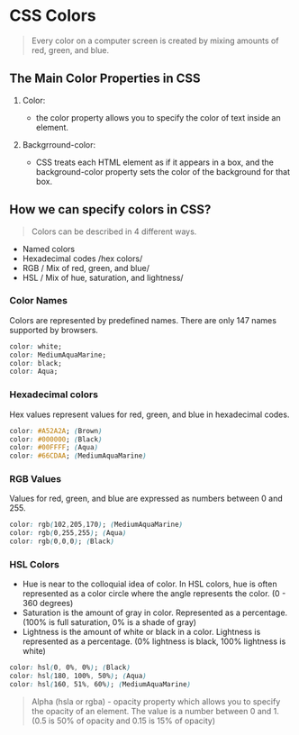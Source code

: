 # CSS Colors

> Every color on a computer screen is created by mixing amounts of red, green, and blue.

## The Main Color Properties in CSS

1. Color: 
    - the color property allows you to specify the color of text inside an element.

2. Backgrround-color:
    - CSS treats each HTML element as if it appears in a box, and the background-color property sets the color of the background for that box.

## How we can specify colors in CSS?

> Colors can be described in 4 different ways.

- Named colors
- Hexadecimal codes /hex colors/
- RGB / Mix of red, green, and blue/
- HSL / Mix of hue, saturation, and lightness/


### Color Names

Colors are represented by predefined names. There are only 147 names supported by browsers. 

```css
color: white;
color: MediumAquaMarine;
color: black;
color: Aqua;
```

### Hexadecimal colors

Hex values represent values for red, green, and blue in hexadecimal codes.

```css
color: #A52A2A; (Brown)
color: #000000; (Black)
color: #00FFFF; (Aqua)
color: #66CDAA; (MediumAquaMarine)
```
### RGB Values

Values for red, green, and blue are expressed as numbers between 0 and 255.

```css
color: rgb(102,205,170); (MediumAquaMarine)
color: rgb(0,255,255); (Aqua)
color: rgb(0,0,0); (Black)
```

### HSL Colors

- Hue is near to the colloquial idea of color. In HSL colors, hue is often represented as a color circle where the angle represents the color. (0 - 360 degrees)
- Saturation is the amount of gray in color. Represented as a percentage. (100% is full saturation, 0% is a shade of gray)
- Lightness is the amount of white or black in a color. Lightness is represented as a percentage. (0% lightness is black, 100% lightness is white)

```css
color: hsl(0, 0%, 0%); (Black)
color: hsl(180, 100%, 50%); (Aqua)
color: hsl(160, 51%, 60%); (MediumAquaMarine)
````

> Alpha (hsla or rgba) - opacity property which allows you to specify the opacity of an element. The value is a number between 0 and 1. (0.5 is 50% of opacity and 0.15 is 15% of opacity)

